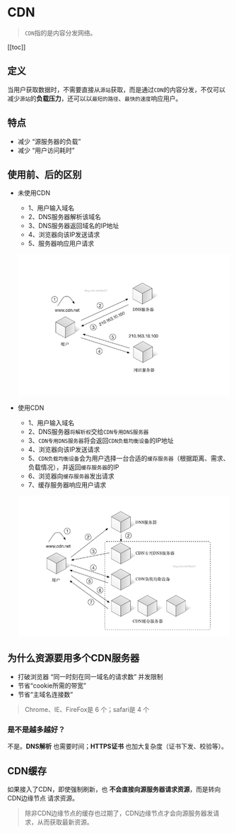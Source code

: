 # CDN
> `CDN`指的是内容分发网络。

[[toc]]

## 定义
当用户获取数据时，不需要直接从`源站`获取，而是通过`CDN`的内容分发，不仅可以减少`源站`的**负载压力**，还可以以`最短的路径`、`最快的速度`响应用户。

## 特点
 - 减少 “源服务器的负载”
 - 减少 “用户访问耗时”
 
## 使用前、后的区别
 - 未使用CDN
    - 1、用户输入域名
    - 2、DNS服务器解析该域名
    - 3、DNS服务器返回域名的IP地址
    - 4、浏览器向该IP发送请求
    - 5、服务器响应用户请求

    ![alt](./img/CDN-1.png)
 
 - 使用CDN
    - 1、用户输入域名
    - 2、DNS服务器`将解析权`交给`CDN专用DNS服务器`
    - 3、`CDN专用DNS服务器`将会返回`CDN负载均衡设备`的IP地址
    - 4、浏览器向该IP发送请求
    - 5、`CDN负载均衡设备`会为用户选择一台合适的`缓存服务器`（根据距离、需求、负载情况），并返回`缓存服务器`的IP
    - 6、浏览器向`缓存服务器`发出请求
    - 7、缓存服务器响应用户请求

    ![alt](./img/CDN-2.png)

## 为什么资源要用多个CDN服务器
 - 打破浏览器 “同一时刻在同一域名的请求数” 并发限制
 - 节省“cookie所需的带宽”
 - 节省“主域名连接数”

> Chrome、IE、FireFox是 6 个；safari是 4 个

### 是不是越多越好？
不是。**DNS解析** 也需要时间；**HTTPS证书** 也加大复杂度（证书下发、校验等）。


## CDN缓存
如果接入了CDN，即使强制刷新，也 **不会直接向源服务器请求资源**，而是转向 CDN边缘节点 请求资源。
> 除非CDN边缘节点的缓存也过期了，CDN边缘节点才会向源服务器发请求，从而获取最新资源。

